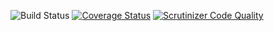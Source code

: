 ![Build Status](https://github.com/simplesamlphp/simplesamlphp-module-authwindowslive/workflows/CI/badge.svg?branch=master)
[![Coverage Status](https://codecov.io/gh/simplesamlphp/simplesamlphp-module-authwindowslive/branch/master/graph/badge.svg)](https://codecov.io/gh/simplesamlphp/simplesamlphp-module-authwindowslive)
[![Scrutinizer Code Quality](https://scrutinizer-ci.com/g/simplesamlphp/simplesamlphp-module-authwindowslive/badges/quality-score.png?b=master)](https://scrutinizer-ci.com/g/simplesamlphp/simplesamlphp-module-authwindowslive/?branch=master)
